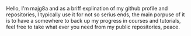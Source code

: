 Hello, I'm majg8a and as a briff explination of my github profile and repositories, I typically use it for not so serius ends,
the main porpuse of it is to have a somewhere to back up my progress in courses and tutorials, feel free to take what ever you need from my public repositories, peace.
